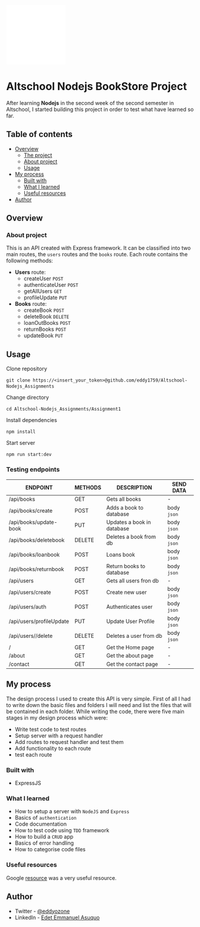 ![Altschool Logo](https://raw.githubusercontent.com/Oluwasetemi/altschool-opensource-names/d5d87d27629fdd83b4a1d601afee0248f69cb25e/AltSchool-dark.svg)

# Altschool Nodejs BookStore Project 

After learning **Nodejs** in the second week of the second semester in Altschool, I started building this project in order to test what have learned so far.

## Table of contents

- [Overview](#overview)
  - [The project](#the-project)
  - [About project](#about-project)
  - [Usage](#usage)
- [My process](#my-process)
  - [Built with](#built-with)
  - [What I learned](#what-i-learned)
  - [Useful resources](#useful-resources)
- [Author](#author)

## Overview

### About project

This is an API created with Express framework. It can be classified into two main routes, the `users` routes and the `books` route. Each route contains the following methods:

- **Users** route:
  - createUser ```POST```
  - authenticateUser ```POST```
  - getAllUsers ```GET```
  - profileUpdate ```PUT```
- **Books** route:
  - createBook ```POST```
  - deleteBook ```DELETE```
  - loanOutBooks ```POST```
  - returnBooks ```POST```
  - updateBook ```PUT```

## Usage

Clone repository 

```
git clone https://<insert_your_token>@github.com/eddy1759/Altschool-Nodejs_Assignments
```

Change directory

```
cd Altschool-Nodejs_Assignments/Assignment1
```

Install dependencies

```
npm install
```

Start server

```
npm run start:dev
```
### Testing endpoints

| ENDPOINT                 |METHODS | DESCRIPTION                 | SEND DATA      |
| ------------------------ | ------ | --------------------------- | -------------- |
| /api/books               | GET    | Gets all books              | -              |
| /api/books/create        | POST   | Adds a book to database     | body `json`    |
| /api/books/update-book   | PUT    | Updates a book in database  | body `json`    |
| /api/books/deletebook    | DELETE | Deletes a book from db      | body `json`|
| /api/books/loanbook      | POST   | Loans  book                 | body `json`    |
| /api/books/returnbook    | POST   | Return books to database    | body `json`    |
| /api/users               | GET    | Gets all users fron db      | -              |
| /api/users/create        | POST   | Create new user             | body `json`    |
| /api/users/auth          | POST   | Authenticates user          | body `json`    |
| /api/users/profileUpdate | PUT    | Update User Profile         | body `json`    |
| /api/users//delete       | DELETE | Deletes a user from db      | body `json`    |
| /                        | GET    | Get the Home page           | -              |
| /about                   | GET    | Get the about page          | -              |
| /contact                 | GET    | Get the contact page        | -              |

## My process

The design process I used to create this API is very simple. First of all I had to write down the basic files and folders I will need and list the files that will be contained in each folder. While writing the code, there were five main stages in my design process which were: 

- Write test code to test routes
- Setup server with a request handler
- Add routes to request handler and test them
- Add functionality to each route
- test each route

### Built with

- ExpressJS

### What I learned

- How to setup a server with `NodeJS` and `Express`
- Basics of `authentication`
- Code documentation
- How to test code using `TDD` framework
- How to build a `CRUD` app
- Basics of error handling
- How to categorise code files


### Useful resources

Google [resource](https://google.com) was a very useful resource.

## Author

- Twitter - [@eddyozone](https://www.twitter.com/eddyozone)
- LinkedIn - [Edet Emmanuel Asuquo](https://www.linkedin.com/in/edet-e-asuquo/)
